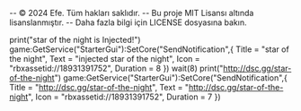 -- © 2024 Efe. Tüm hakları saklıdır.
-- Bu proje MIT Lisansı altında lisanslanmıştır.
-- Daha fazla bilgi için LICENSE dosyasına bakın.

print("star of the night is Injected!")
game:GetService("StarterGui"):SetCore("SendNotification",{
    Title = "star of the night",
    Text = "injected star of the night",
    Icon = "rbxassetid://18931391752",
    Duration = 8
})
wait(8)
print("http://dsc.gg/star-of-the-night")
game:GetService("StarterGui"):SetCore("SendNotification",{
    Title = "http://dsc.gg/star-of-the-night",
    Text = "http://dsc.gg/star-of-the-night",
    Icon = "rbxassetid://18931391752",
    Duration = 7
})

